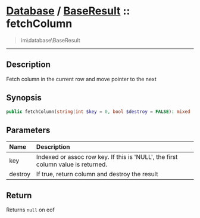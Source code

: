 # [Database](db.md) / [BaseResult](db-BaseResult.md) :: fetchColumn
 > im\database\BaseResult
____

## Description
Fetch column in the current row and move pointer to the next

## Synopsis
```php
public fetchColumn(string|int $key = 0, bool $destroy = FALSE): mixed
```

## Parameters
| Name | Description |
| :--- | :---------- |
| key | Indexed or assoc row key. If this is 'NULL', the first column value is returned. |
| destroy | If true, return column and destroy the result |

## Return
Returns `null` on eof
